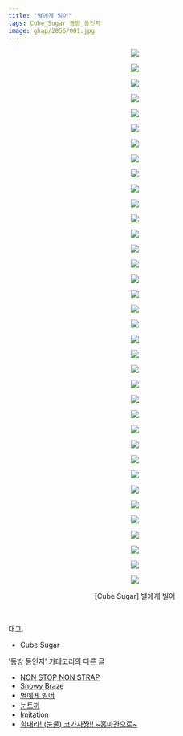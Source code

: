```yaml
---
title: "별에게 빌어"
tags: Cube_Sugar 동방_동인지
image: ghap/2856/001.jpg
---
```

<div class="article">
<p style="text-align: center; clear: none; float: none;"><img src="{{ site.nasurl }}/ghap/2856/001.jpg"/></p>
<p style="text-align: center; clear: none; float: none;"><img src="{{ site.nasurl }}/ghap/2856/002.jpg"/></p>
<p style="text-align: center; clear: none; float: none;"><img src="{{ site.nasurl }}/ghap/2856/003.jpg"/></p>
<p style="text-align: center; clear: none; float: none;"><img src="{{ site.nasurl }}/ghap/2856/004.jpg"/></p>
<p style="text-align: center; clear: none; float: none;"><img src="{{ site.nasurl }}/ghap/2856/005.jpg"/></p>
<p style="text-align: center; clear: none; float: none;"><img src="{{ site.nasurl }}/ghap/2856/006.jpg"/></p>
<p style="text-align: center; clear: none; float: none;"><img src="{{ site.nasurl }}/ghap/2856/007.jpg"/></p>
<p style="text-align: center; clear: none; float: none;"><img src="{{ site.nasurl }}/ghap/2856/008.jpg"/></p>
<p style="text-align: center; clear: none; float: none;"><img src="{{ site.nasurl }}/ghap/2856/009.jpg"/></p>
<p style="text-align: center; clear: none; float: none;"><img src="{{ site.nasurl }}/ghap/2856/010.jpg"/></p>
<p style="text-align: center; clear: none; float: none;"><img src="{{ site.nasurl }}/ghap/2856/011.jpg"/></p>
<p style="text-align: center; clear: none; float: none;"><img src="{{ site.nasurl }}/ghap/2856/012.jpg"/></p>
<p style="text-align: center; clear: none; float: none;"><img src="{{ site.nasurl }}/ghap/2856/013.jpg"/></p>
<p style="text-align: center; clear: none; float: none;"><img src="{{ site.nasurl }}/ghap/2856/014.jpg"/></p>
<p style="text-align: center; clear: none; float: none;"><img src="{{ site.nasurl }}/ghap/2856/015.jpg"/></p>
<p style="text-align: center; clear: none; float: none;"><img src="{{ site.nasurl }}/ghap/2856/016.jpg"/></p>
<p style="text-align: center; clear: none; float: none;"><img src="{{ site.nasurl }}/ghap/2856/017.jpg"/></p>
<p style="text-align: center; clear: none; float: none;"><img src="{{ site.nasurl }}/ghap/2856/018.jpg"/></p>
<p style="text-align: center; clear: none; float: none;"><img src="{{ site.nasurl }}/ghap/2856/019.jpg"/></p>
<p style="text-align: center; clear: none; float: none;"><img src="{{ site.nasurl }}/ghap/2856/020.jpg"/></p>
<p style="text-align: center; clear: none; float: none;"><img src="{{ site.nasurl }}/ghap/2856/021.jpg"/></p>
<p style="text-align: center; clear: none; float: none;"><img src="{{ site.nasurl }}/ghap/2856/022.jpg"/></p>
<p style="text-align: center; clear: none; float: none;"><img src="{{ site.nasurl }}/ghap/2856/023.jpg"/></p>
<p style="text-align: center; clear: none; float: none;"><img src="{{ site.nasurl }}/ghap/2856/024.jpg"/></p>
<p style="text-align: center; clear: none; float: none;"><img src="{{ site.nasurl }}/ghap/2856/025.jpg"/></p>
<p style="text-align: center; clear: none; float: none;"><img src="{{ site.nasurl }}/ghap/2856/026.jpg"/></p>
<p style="text-align: center; clear: none; float: none;"><img src="{{ site.nasurl }}/ghap/2856/027.jpg"/></p>
<p style="text-align: center; clear: none; float: none;"><img src="{{ site.nasurl }}/ghap/2856/028.jpg"/></p>
<p style="text-align: center; clear: none; float: none;"><img src="{{ site.nasurl }}/ghap/2856/029.jpg"/></p>
<p style="text-align: center; clear: none; float: none;"><img src="{{ site.nasurl }}/ghap/2856/030.jpg"/></p>
<p style="text-align: center; clear: none; float: none;"><img src="{{ site.nasurl }}/ghap/2856/031.jpg"/></p>
<p style="text-align: center; clear: none; float: none;"><img src="{{ site.nasurl }}/ghap/2856/032.jpg"/></p>
<p style="text-align: center; clear: none; float: none;"><img src="{{ site.nasurl }}/ghap/2856/033.jpg"/></p>
<p style="text-align: center; clear: none; float: none;"><img src="{{ site.nasurl }}/ghap/2856/034.jpg"/></p>
<p style="text-align: center; clear: none; float: none;"><img src="{{ site.nasurl }}/ghap/2856/035.jpg"/></p>
<p style="text-align: center; clear: none; float: none;"><img src="{{ site.nasurl }}/ghap/2856/036.jpg"/></p>
<p style="text-align: center; clear: none; float: none;">[Cube Sugar] 별에게 빌어</p>
<p><br/></p>
</div><div class="tagTrail">
<p>태그: </p>
<ul>
<li>Cube Sugar</li>
</ul>
</div><div class="another">
<p>'동방 동인지' 카테고리의 다른 글</p>
<ul>
<li><a href="/2016-12-07-ghap_2859">NON STOP NON STRAP</a></li>
<li><a href="/2016-12-07-ghap_2857">Snowy Braze</a></li>
<li><a href="/2016-12-07-ghap_2856">별에게 빌어</a></li>
<li><a href="/2016-12-07-ghap_2855">눈토끼</a></li>
<li><a href="/2016-12-07-ghap_2854">Imitation</a></li>
<li><a href="/2016-12-07-ghap_2853">힘내라! (눈물) 코가사쨩!! ~홍마관으로~</a></li>
</ul>
</div><div class="cb_module cb_fluid">
<div class="cb_wrt cb_profile">
</div><!-- commentList close -->
</div>
